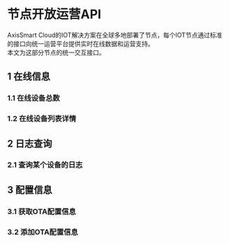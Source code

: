 # 节点开放运营API  
AxisSmart Cloud的IOT解决方案在全球多地部署了节点，每个IOT节点通过标准的接口向统一运营平台提供实时在线数据和运营支持。   
本文为这部分节点的统一交互接口。  
## 1 在线信息  

### 1.1 在线设备总数  

### 1.2 在线设备列表详情  

## 2 日志查询  

### 2.1 查询某个设备的日志  


## 3 配置信息  
  
### 3.1 获取OTA配置信息  

### 3.2 添加OTA配置信息  


